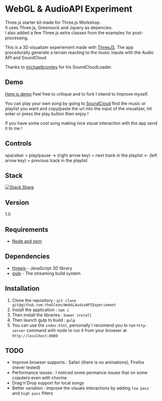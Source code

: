 WebGL & AudioAPI Experiment
===================

Three.js starter kit made for Three.js Workshop.  
It uses Three.js, Greensock and Jquery as depencies.  
I also added a few Three.js extra classes from the examples for post-processing.  


This is a 3D visualizer experiement made with [ThreeJS](https://github.com/mrdoob/three.js/).
The app procedurally generate a terrain reacting to the music inpute with the Audio API and SoundCloud

Thanks to [michaelbromley](https://github.com/michaelbromley/soundcloud-visualizer) for his SoundCloudLoader.

Demo
----

[Here is demo](http://experiments.crma.ninja/repos/glenn-sonna/#bernardo-guerra/hiromi-uehara-dan-ando-no-para)
Feel free to critique and to fork I intend to Improve myself.

You can play your own song by going to [SoundCloud](https://soundcloud.com) find the music or playlist you want and copy/paste the url  into the input of the visualizer, hit enter or press the play button then enjoy !

If you have some cool song making nice visual interaction with the app send it to me !

Controls
----
spacebar = play/pause
-> (right arrow key) = next track in the playlist
<- (left arrow key) = previous track in the playlist

Stack
----
[![Stack Share](http://img.shields.io/badge/tech-stack-0690fa.svg?style=flat)](http://stackshare.io/theGlenn/webglaudioapiexperiement)

Version
----

1.0

## Requirements

- [Node and npm](http://nodejs.org)

Dependencies
-----------

* [threejs](https://github.com/mrdoob/three.js/) - JavaScript 3D library
* [gulp](http://gulpjs.com/) - The streaming build system


Installation
--------------

1. Clone the repository : `git clone git@github.com:theGlenn/WebGLAudioAPIExperiement`
2. Install the application : `npm i`
3. Then install the libraries :  `bower install`
4. Then launch gulp to build : `gulp`
5. You can use the `index.html`, personally I recomend you to run `http-server` command with node to run it from your browser at `http://localhost:8080`

TODO
----
* Improve browser supports : Safari (there is no animations), Firefox (never tested)
* Performance issues : I noticed some permance issues that on some coputers even with chorme
* Drag'n'Drop support for local songs
* Better variation : improve the visuals interactions by adding `low pass` and `high pass` filters



